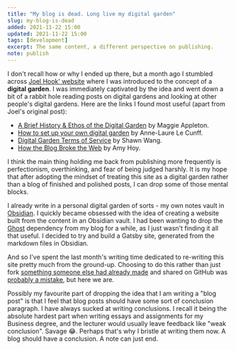 ```yaml
---
title: "My blog is dead. Long live my digital garden"
slug: my-blog-is-dead
added: 2021-11-22 15:00
updated: 2021-11-22 15:00
tags: [development]
excerpt: The same content, a different perspective on publishing.
note: publish
---
```


I don't recall how or why I ended up there, but a month ago I stumbled across [Joel Hook' website](https://joelhooks.com/digital-garden) where I was introduced to the concept of a **digital garden**. I was immediately captivated by the idea and went down a bit of a rabbit hole reading posts on digital gardens and looking at other people's digital gardens. Here are the links I found most useful (apart from Joel's original post):

- [A Brief History & Ethos of the Digital Garden](https://maggieappleton.com/garden-history) by Maggie Appleton.
- [How to set up your own digital garden](https://nesslabs.com/digital-garden-set-up) by Anne-Laure Le Cunff.
- [Digital Garden Terms of Service](https://www.swyx.io/digital-garden-tos/) by Shawn Wang.
- [How the Blog Broke the Web](https://stackingthebricks.com/how-blogs-broke-the-web/) by Amy Hoy.

I think the main thing holding me back from publishing more frequently is perfectionism, overthinking, and fear of being judged harshly. It is my hope that after adopting the mindset of treating this site as a digital garden rather than a blog of finished and polished posts, I can drop some of those mental blocks.

I already write in a personal digital garden of sorts - my own notes vault in [Obsidian](/loving-right-now-obsidian-md/). I quickly became obsessed with the idea of creating a website built from the content in an Obsidian vault. I had been wanting to drop the [Ghost](https://ghost.org/) dependency from my blog for a while, as I just wasn't finding it all that useful. I decided to try and build a Gatsby site, generated from the markdown files in Obsidian.

And so I've spent the last month's writing time dedicated to re-writing this site pretty much from the ground-up. Choosing to do this rather than just fork [something someone else had already made](https://github.com/binnyva/gatsby-garden) and shared on GitHub was [probably a mistake](/10000-gatsby-develops-later/), but here we are.

Possibly my favourite part of dropping the idea that I am writing a "blog post" is that I feel that blog posts should have some sort of conclusion paragraph. I have always sucked at writing conclusions. I recall it being the absolute hardest part when writing essays and assignments for my Business degree, and the lecturer would usually leave feedback like "weak conclusion". Savage 😂. Perhaps that's why I bristle at writing them now. A blog should have a conclusion. A note can just end.
